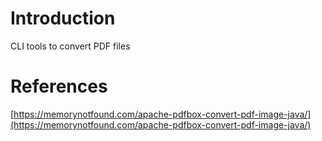 # Introduction
CLI tools to convert PDF files

# References
[https://memorynotfound.com/apache-pdfbox-convert-pdf-image-java/](https://memorynotfound.com/apache-pdfbox-convert-pdf-image-java/)
